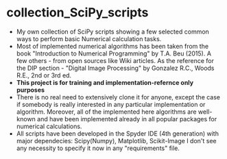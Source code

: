 # collection_SciPy_scripts
- My own collection of SciPy scripts showing a few selected common ways to perform basic Numerical calculation tasks.
- Most of implemented numerical algorithms has been taken from the book "Introduction to Numerical Programming" by T.A. Beu (2015).
A few others - from open sources like Wiki articles.
As the reference for the DIP section - "Digital Image Processing" by Gonzalez R.C., Woods R.E., 2nd or 3rd ed.
- **This project is for training and implementation-refernce only purposes**
- There is no real need to extensively clone it for anyone, except the case if somebody is really interested in any particular
implementation or algorithm. Moreover, all of the implemented here algorithms are well-known and have been implemented already
in all popular packages for numerical calculations.
- All scripts have been developed in the Spyder IDE (4th generation) with major dependecies: Scipy(Numpy), Matplotlib, Scikit-Image
I don't see any necessity to specify it now in any "requirements" file.